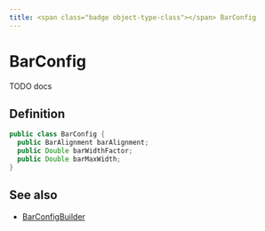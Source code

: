 ```yaml
---
title: <span class="badge object-type-class"></span> BarConfig
---
```

# <span class="badge object-type-class"></span> BarConfig

TODO docs

## Definition

```java
public class BarConfig {
  public BarAlignment barAlignment;
  public Double barWidthFactor;
  public Double barMaxWidth;
}
```
## See also

 * <span class="badge builder"></span> [BarConfigBuilder](./builder-BarConfigBuilder.md)
